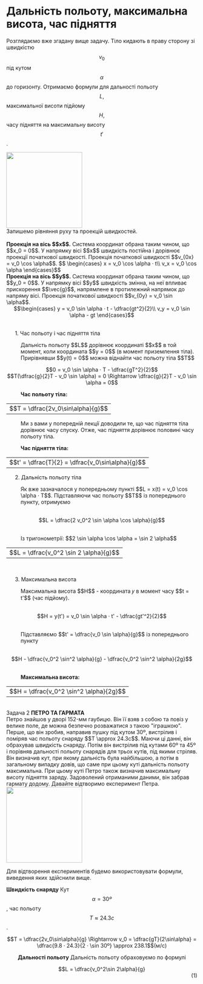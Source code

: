 # Дальнiсть польоту, максимальна висота, час пiдняття

Розглядаємо вже згадану вище задачу. Тiло кидають в праву сторону зi швидкiстю $$v_0$$ пiд кутом $$\alpha$$ до горизонту. Отримаємо формули для дальностi польоту $$L,$$ максимальної висоти пiдйому $$H,$$ часу пiдняття на максимальну висоту $$t'$$.

<img class="image" width="200" height="200" src="https://rawgit.com/chudaol/ed-era-book-physics/master/images/chapter_3/5.png" />
<br>
Запишемо рiвняння руху та проекцiй швидкостей.
<br>
<br>
<b>Проекцiя на вiсь $$x$$.</b> Система координат обрана таким чином, що $$x_0 = 0$$. У напрямку вiсi $$x$$ швидкiсть постiйна i дорiвнює проекцiї початкової швидкостi. Проекцiя
початкової швидкостi $$v_{0x} = v_0 \cos \alpha$$.
$$
\begin{cases}
x = v_0 \cos \alpha · t\\
v_x = v_0 \cos \alpha
\end{cases}$$
<br>
<b>Проекцiя на вiсь $$y$$.</b> Система координат обрана таким чином, що $$y_0 = 0$$. У напрямку вiсi $$y$$ швидкiсть змiнна, на неї впливає прискорення $$\vec{g}$$, напрямлене в протилежний напрямок до напряму вiсi. Проекцiя початкової швидкостi $$v_{0y} = v_0 \sin \alpha$$.
<br>
<div align="center">$$\begin{cases}
y = v_0 \sin \alpha · t - \dfrac{gt^2}{2}\\
v_y = v_0 \sin \alpha - gt
\end{cases}$$</div>
<br>
<p style="margin-left:0.6cm;"><span class="p1">1. Час польоту i час пiдняття тiла</span></p>
<div class="space"><p style="margin-left:1cm;">Дальнiсть польоту $$L$$ дорiвнює координатi $$x$$ в той момент, коли координата $$y = 0$$ (в момент приземлення тiла). Прирiвнявши $$y(t) = 0$$ можна вiднайти час польоту тiла $$T$$</p</div>
<div align="center">$$0 = v_0 \sin \alpha · T - \dfrac{gT^2}{2}$$</div>
<div align="center">$$T(\dfrac{g}{2}T - v_0 \sin \alpha) = 0 \Rightarrow \dfrac{g}{2}T - v_0 \sin \alpha = 0$$</div>
<p style="margin-left:1cm;"><b>Час польоту тiла:</b></p>
<div class="centered-table-wrapper">
<table class="centered-table">
<tr class="eq">
<td class="eq">
<p1>$$T = \dfrac{2v_0\sin\alpha}{g}$$</p1>
</td>
</tr>
</table></div>
<p></p>

<p style="margin-left:1cm;">Ми з вами у попереднiй лекцiї доводили те, що час пiдняття тiла дорiвнює часу
спуску. Отже, час пiдняття дорiвнює половинi часу польоту тiла.</p>
<p style="margin-left:1cm;"><b>Час пiдняття тiла:</b></p>
<div class="centered-table-wrapper">
<table class="centered-table">
<tr class="eq">
<td class="eq">
<p1>$$t' = \dfrac{T}{2} = \dfrac{v_0\sin\alpha}{g}$$</p1>
</td>
</tr>
</table></div>
<p></p>
<p style="margin-left:0.6cm;"><span class="p1">2. Дальнiсть польоту тiла</span></p>
<p style="margin-left:1cm;">Як вже зазначалося у попередньому пунктi $$L = x(t) = v_0 \cos \alpha · T$$. Пiдставляючи час польоту $$T$$ iз попереднього пункту, отримуємо</p>
<br>
<div align="center">$$L = \dfrac{2 v_0^2 \sin \alpha \cos \alpha}{g}$$</div>
<br>
<p style="margin-left:1cm;">Iз тригонометрiї: $$2 \sin \alpha \cos \alpha = \sin 2 \alpha$$</p>
<div class="centered-table-wrapper">
<table class="centered-table">
<tr class="eq">
<td class="eq">
<p1>$$L = \dfrac{v_0^2 \sin 2 \alpha}{g}$$</p1>
</td>
</tr>
</table></div>
<p></p>
<br>
<p style="margin-left:0.6cm;"><span class="p1">3. Максимальна висота</span></p>
<p style="margin-left:1cm;">Максимальна висота $$H$$ - координата 𝑦 в момент часу $$t = t'$$ (час пiдйому).</p>
<br>
<div align="center">$$H = y(t') = v_0 \sin \alpha · t' - \dfrac{gt'^2}{2}$$</div>
<br>
<p style="margin-left:1cm;">Пiдставляємо $$t' = \dfrac{v_0 \sin \alpha}{g}$$ iз попереднього пункту</p>
<br>
<div align="center">$$H - \dfrac{v_0^2 \sin^2 \alpha}{g} - \dfrac{v_0^2 \sin^2 \alpha}{2g}$$</div>
<br>
<p style="margin-left:1cm;"><b>Максимальна висота:</b></p>
<div class="centered-table-wrapper">
<table class="centered-table">
<tr class="eq">
<td class="eq">
<p1>$$H = \dfrac{v_0^2 \sin^2 \alpha}{2g}$$</p1>
</td>
</tr>
</table></div>
<p></p>
<br>
<div class="task-wrap">
<span class="task">Задача 2</span> <b>ПЕТРО ТА ГАРМАТА</b>
<div class="task-text">
Петро знайшов у дворi 152-мм гаубицю. Вiн її взяв з собою та повiз у велике поле, де можна безпечно розважатися з такою "iграшкою". Перше, що вiн зробив, направив пушку пiд кутом 30º, вистрiлив i помiряв час польоту снаряду $$T \approx 24.3c$$. Маючи цi даннi, вiн обрахував швидкiсть снаряду. Потiм вiн вистрiлив пiд кутами 60º та 45º i порiвняв дальностi польоту снарядiв для трьох кутiв, пiд якими стрiляв. Вiн визначив кут, при якому дальнiсть була найбiльшою, а потiм в загальному випадку довiв, що саме при цьому кутi дальнiсть польоту максимальна.
При цьому кутi Петро також визначив максимальну висоту пiдняття заряду. Задоволений отриманими даними, вiн забрав гармату додому. Давайте вiдтворимо експеримент Петра.

<img class="image" width="200" height="200" src="https://rawgit.com/chudaol/ed-era-book-physics/master/images/chapter_3/6.png" />

Для вiдтворення експериментiв будемо використовувати формули, виведення яких здiйснили вище.
<br>

<b>Швидкiсть снаряду</b>
Кут $$\alpha = 30º$$, час польоту $$T \approx 24.3c$$.
<div align="center">$$T = \dfrac{2v_0\sin\alpha}{g} \Rightarrow v_0 = \dfrac{gT}{2\sin\alpha} = \dfrac{9.8 · 24.3}{2 · \sin 30º} \approx 238.1$$(м/с)

<b>Дальностi польоту</b>
Дальнiсть польоту обраховуємо по формулi
<div align="center">$$L = \dfrac{v_0^2\sin 2\alpha}{g}</div><div align="right">(1)</div>
</div>
</div>